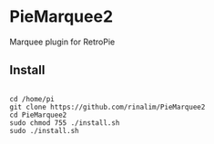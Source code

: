 # PieMarquee2
Marquee plugin for RetroPie

## Install
<pre><code>
cd /home/pi
git clone https://github.com/rinalim/PieMarquee2
cd PieMarquee2
sudo chmod 755 ./install.sh
sudo ./install.sh
</code></pre>
